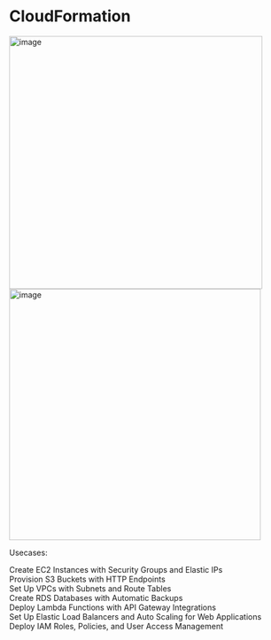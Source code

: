 # CloudFormation


<img width="457" alt="image" src="https://github.com/user-attachments/assets/9d1c7e00-33a3-41ab-90e7-0744b2a2ea96">
<img width="454" alt="image" src="https://github.com/user-attachments/assets/57298eb8-6952-43c6-b67f-6234a893cf17">

Usecases:  

  Create EC2 Instances with Security Groups and Elastic IPs  
  Provision S3 Buckets with HTTP Endpoints  
  Set Up VPCs with Subnets and Route Tables  
  Create RDS Databases with Automatic Backups  
  Deploy Lambda Functions with API Gateway Integrations  
  Set Up Elastic Load Balancers and Auto Scaling for Web Applications  
  Deploy IAM Roles, Policies, and User Access Management  

